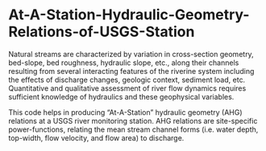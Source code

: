 # At-A-Station-Hydraulic-Geometry-Relations-of-USGS-Station

Natural streams are characterized by variation in cross-section geometry, bed-slope, bed roughness, hydraulic slope, etc., along their channels resulting from several interacting features of the riverine system including the effects of discharge changes, geologic context, sediment load, etc. Quantitative and qualitative assessment of river flow dynamics requires sufficient knowledge of hydraulics and these geophysical variables. 

This code helps in producing “At-A-Station” hydraulic geometry (AHG) relations at a USGS river monitoring station. AHG relations are site-specific power-functions, relating the mean stream channel forms (i.e. water depth, top-width, flow velocity, and flow area) to discharge.

